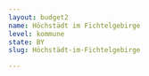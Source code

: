 ```yaml
---
layout: budget2
name: Höchstädt im Fichtelgebirge
level: kommune
state: BY
slug: Höchstädt-im-Fichtelgebirge

---
```



